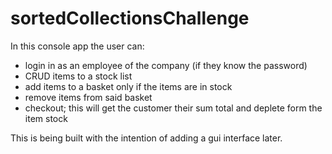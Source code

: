# sortedCollectionsChallenge
In this console app the user can:

- login in as an employee of the company (if they know the password)
- CRUD items to a stock list
- add items to a basket only if the items are in stock
- remove items from said basket
- checkout; this will get the customer their sum total and deplete form the item stock

This is being built with the intention of adding a gui interface later.

